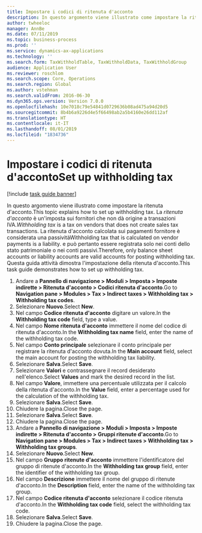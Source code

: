```yaml
---
title: Impostare i codici di ritenuta d'acconto
description: In questo argomento viene illustrato come impostare la ritenuta d'acconto.
author: twheeloc
manager: AnnBe
ms.date: 07/11/2019
ms.topic: business-process
ms.prod: ''
ms.service: dynamics-ax-applications
ms.technology: ''
ms.search.form: TaxWithholdTable, TaxWithholdData, TaxWithholdGroup
audience: Application User
ms.reviewer: roschlom
ms.search.scope: Core, Operations
ms.search.region: Global
ms.author: vstehman
ms.search.validFrom: 2016-06-30
ms.dyn365.ops.version: Version 7.0.0
ms.openlocfilehash: 10e7018c79e54841d0729636b08ad475a94d20d5
ms.sourcegitcommit: 8b4b6a9226d4e5f66498ab2a5b4160e26dd112af
ms.translationtype: HT
ms.contentlocale: it-IT
ms.lasthandoff: 08/01/2019
ms.locfileid: "1834736"
---
```

# <a name="set-up-withholding-tax"></a><span data-ttu-id="e65ad-103">Impostare i codici di ritenuta d'acconto</span><span class="sxs-lookup"><span data-stu-id="e65ad-103">Set up withholding tax</span></span>

[!include [task guide banner](../../includes/task-guide-banner.md)]

<span data-ttu-id="e65ad-104">In questo argomento viene illustrato come impostare la ritenuta d'acconto.</span><span class="sxs-lookup"><span data-stu-id="e65ad-104">This topic explains how to set up withholding tax.</span></span> <span data-ttu-id="e65ad-105">La *ritenuta d'acconto* è un'imposta sui fornitori che non dà origine a transazioni IVA.</span><span class="sxs-lookup"><span data-stu-id="e65ad-105">*Withholding tax* is a tax on vendors that does not create sales tax transactions.</span></span> <span data-ttu-id="e65ad-106">La ritenuta d'acconto calcolata sui pagamenti fornitore è considerata una passività</span><span class="sxs-lookup"><span data-stu-id="e65ad-106">Withholding tax that is calculated on vendor payments is a liability.</span></span> <span data-ttu-id="e65ad-107">e può pertanto essere registrata solo nei conti dello stato patrimoniale o nei conti passivi.</span><span class="sxs-lookup"><span data-stu-id="e65ad-107">Therefore, only balance sheet accounts or liability accounts are valid accounts for posting withholding tax.</span></span> <span data-ttu-id="e65ad-108">Questa guida attività dimostra l'impostazione della ritenuta d'acconto.</span><span class="sxs-lookup"><span data-stu-id="e65ad-108">This task guide demonstrates how to set up withholding tax.</span></span>

1. <span data-ttu-id="e65ad-109">Andare a **Pannello di navigazione > Moduli > Imposta > Imposte indirette > Ritenuta d'acconto > Codici ritenuta d'acconto**.</span><span class="sxs-lookup"><span data-stu-id="e65ad-109">Go to **Navigation pane > Modules > Tax > Indirect taxes > Withholding tax > Withholding tax codes**.</span></span>
2. <span data-ttu-id="e65ad-110">Selezionare **Nuovo**.</span><span class="sxs-lookup"><span data-stu-id="e65ad-110">Select **New**.</span></span>
3. <span data-ttu-id="e65ad-111">Nel campo **Codice ritenuta d'acconto** digitare un valore.</span><span class="sxs-lookup"><span data-stu-id="e65ad-111">In the **Withholding tax code** field, type a value.</span></span>
4. <span data-ttu-id="e65ad-112">Nel campo **Nome ritenuta d'acconto** immettere il nome del codice di ritenuta d'acconto.</span><span class="sxs-lookup"><span data-stu-id="e65ad-112">In the **Withholding tax name** field, enter the name of the withholding tax code.</span></span>
5. <span data-ttu-id="e65ad-113">Nel campo **Conto principale** selezionare il conto principale per registrare la ritenuta d'acconto dovuta.</span><span class="sxs-lookup"><span data-stu-id="e65ad-113">In the **Main account** field, select the main account for posting the withholding tax liability.</span></span>
6. <span data-ttu-id="e65ad-114">Selezionare **Salva**.</span><span class="sxs-lookup"><span data-stu-id="e65ad-114">Select **Save**.</span></span>
7. <span data-ttu-id="e65ad-115">Selezionare **Valori** e contrassegnare il record desiderato nell'elenco.</span><span class="sxs-lookup"><span data-stu-id="e65ad-115">Select **Values** and mark the desired record in the list.</span></span>
8. <span data-ttu-id="e65ad-116">Nel campo **Valore**, immettere una percentuale utilizzata per il calcolo della ritenuta d'acconto.</span><span class="sxs-lookup"><span data-stu-id="e65ad-116">In the **Value** field, enter a percentage used for the calculation of the withholding tax.</span></span>
9. <span data-ttu-id="e65ad-117">Selezionare **Salva**.</span><span class="sxs-lookup"><span data-stu-id="e65ad-117">Select **Save**.</span></span>
10. <span data-ttu-id="e65ad-118">Chiudere la pagina.</span><span class="sxs-lookup"><span data-stu-id="e65ad-118">Close the page.</span></span>
11. <span data-ttu-id="e65ad-119">Selezionare **Salva**.</span><span class="sxs-lookup"><span data-stu-id="e65ad-119">Select **Save**.</span></span>
12. <span data-ttu-id="e65ad-120">Chiudere la pagina.</span><span class="sxs-lookup"><span data-stu-id="e65ad-120">Close the page.</span></span>
13. <span data-ttu-id="e65ad-121">Andare a **Pannello di navigazione > Moduli > Imposta > Imposte indirette > Ritenuta d'acconto > Gruppi ritenute d'acconto**.</span><span class="sxs-lookup"><span data-stu-id="e65ad-121">Go to **Navigation pane > Modules > Tax > Indirect taxes > Withholding tax > Withholding tax groups**.</span></span>
14. <span data-ttu-id="e65ad-122">Selezionare **Nuovo**.</span><span class="sxs-lookup"><span data-stu-id="e65ad-122">Select **New**.</span></span>
15. <span data-ttu-id="e65ad-123">Nel campo **Gruppo ritenute d'acconto** immettere l'identificatore del gruppo di ritenute d'acconto.</span><span class="sxs-lookup"><span data-stu-id="e65ad-123">In the **Withholding tax group** field, enter the identifier of the withholding tax group.</span></span>
16. <span data-ttu-id="e65ad-124">Nel campo **Descrizione** immettere il nome del gruppo di ritenute d'acconto.</span><span class="sxs-lookup"><span data-stu-id="e65ad-124">In the **Description** field, enter the name of the withholding tax group.</span></span>
17. <span data-ttu-id="e65ad-125">Nel campo **Codice ritenuta d'acconto** selezionare il codice ritenuta d'acconto.</span><span class="sxs-lookup"><span data-stu-id="e65ad-125">In the **Withholding tax code** field, select the withholding tax code.</span></span>
18. <span data-ttu-id="e65ad-126">Selezionare **Salva**.</span><span class="sxs-lookup"><span data-stu-id="e65ad-126">Select **Save**.</span></span>
19. <span data-ttu-id="e65ad-127">Chiudere la pagina.</span><span class="sxs-lookup"><span data-stu-id="e65ad-127">Close the page.</span></span>


